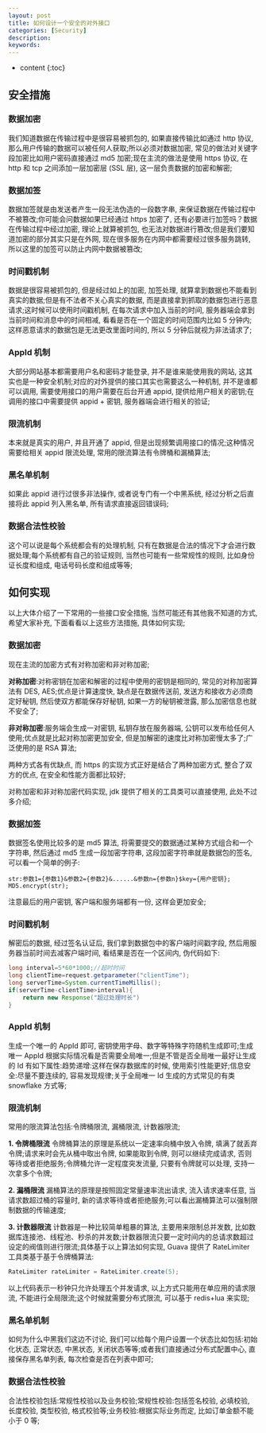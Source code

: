 ```yaml
---
layout: post
title: 如何设计一个安全的对外接口
categories: [Security]
description: 
keywords: 
---
```


* content
{:toc}


## 安全措施

### 数据加密

我们知道数据在传输过程中是很容易被抓包的, 如果直接传输比如通过 http 协议, 那么用户传输的数据可以被任何人获取;所以必须对数据加密, 常见的做法对关键字段加密比如用户密码直接通过 md5 加密;现在主流的做法是使用 https 协议, 在 http 和 tcp 之间添加一层加密层 (SSL 层), 这一层负责数据的加密和解密;

### 数据加签

数据加签就是由发送者产生一段无法伪造的一段数字串, 来保证数据在传输过程中不被篡改;你可能会问数据如果已经通过 https 加密了, 还有必要进行加签吗？数据在传输过程中经过加密, 理论上就算被抓包, 也无法对数据进行篡改;但是我们要知道加密的部分其实只是在外网, 现在很多服务在内网中都需要经过很多服务跳转, 所以这里的加签可以防止内网中数据被篡改;

### 时间戳机制

数据是很容易被抓包的, 但是经过如上的加密, 加签处理, 就算拿到数据也不能看到真实的数据;但是有不法者不关心真实的数据, 而是直接拿到抓取的数据包进行恶意请求;这时候可以使用时间戳机制, 在每次请求中加入当前的时间, 服务器端会拿到当前时间和消息中的时间相减, 看看是否在一个固定的时间范围内比如 5 分钟内;这样恶意请求的数据包是无法更改里面时间的, 所以 5 分钟后就视为非法请求了;

### AppId 机制

大部分网站基本都需要用户名和密码才能登录, 并不是谁来能使用我的网站, 这其实也是一种安全机制;对应的对外提供的接口其实也需要这么一种机制, 并不是谁都可以调用, 需要使用接口的用户需要在后台开通 appid, 提供给用户相关的密钥;在调用的接口中需要提供 appid + 密钥, 服务器端会进行相关的验证;

### 限流机制

本来就是真实的用户, 并且开通了 appid, 但是出现频繁调用接口的情况;这种情况需要给相关 appid 限流处理, 常用的限流算法有令牌桶和漏桶算法;

### 黑名单机制

如果此 appid 进行过很多非法操作, 或者说专门有一个中黑系统, 经过分析之后直接将此 appid 列入黑名单, 所有请求直接返回错误码;

### 数据合法性校验

这个可以说是每个系统都会有的处理机制, 只有在数据是合法的情况下才会进行数据处理;每个系统都有自己的验证规则, 当然也可能有一些常规性的规则, 比如身份证长度和组成, 电话号码长度和组成等等;



## 如何实现

以上大体介绍了一下常用的一些接口安全措施, 当然可能还有其他我不知道的方式, 希望大家补充, 下面看看以上这些方法措施, 具体如何实现;

### 数据加密

现在主流的加密方式有对称加密和非对称加密;

**对称加密**:对称密钥在加密和解密的过程中使用的密钥是相同的, 常见的对称加密算法有 DES, AES;优点是计算速度快, 缺点是在数据传送前, 发送方和接收方必须商定好秘钥, 然后使双方都能保存好秘钥, 如果一方的秘钥被泄露, 那么加密信息也就不安全了;

**非对称加密**:服务端会生成一对密钥, 私钥存放在服务器端, 公钥可以发布给任何人使用;优点就是比起对称加密更加安全, 但是加解密的速度比对称加密慢太多了;广泛使用的是 RSA 算法;

两种方式各有优缺点, 而 https 的实现方式正好是结合了两种加密方式, 整合了双方的优点, 在安全和性能方面都比较好;

对称加密和非对称加密代码实现, jdk 提供了相关的工具类可以直接使用, 此处不过多介绍;

### 数据加签

数据签名使用比较多的是 md5 算法, 将需要提交的数据通过某种方式组合和一个字符串, 然后通过 md5 生成一段加密字符串, 这段加密字符串就是数据包的签名, 可以看一个简单的例子:

```
str:参数1={参数1}&参数2={参数2}&......&参数n={参数n}$key={用户密钥}; MD5.encrypt(str);
```

注意最后的用户密钥, 客户端和服务端都有一份, 这样会更加安全;

### 时间戳机制

解密后的数据, 经过签名认证后, 我们拿到数据包中的客户端时间戳字段, 然后用服务器当前时间去减客户端时间, 看结果是否在一个区间内, 伪代码如下:

```java
long interval=5*60*1000;//超时时间
long clientTime=request.getparameter("clientTime");
long serverTime=System.currentTimeMillis();
if(serverTime-clientTime>interval){
    return new Response("超过处理时长")
}
```

### AppId 机制

生成一个唯一的 AppId 即可, 密钥使用字母、数字等特殊字符随机生成即可;生成唯一 AppId 根据实际情况看是否需要全局唯一;但是不管是否全局唯一最好让生成的 Id 有如下属性:趋势递增:这样在保存数据库的时候, 使用索引性能更好;信息安全:尽量不要连续的, 容易发现规律;关于全局唯一 Id 生成的方式常见的有类 snowflake 方式等;

### 限流机制

常用的限流算法包括:令牌桶限流,  漏桶限流,  计数器限流;

**1. 令牌桶限流** 令牌桶算法的原理是系统以一定速率向桶中放入令牌, 填满了就丢弃令牌;请求来时会先从桶中取出令牌, 如果能取到令牌, 则可以继续完成请求, 否则等待或者拒绝服务;令牌桶允许一定程度突发流量, 只要有令牌就可以处理, 支持一次拿多个令牌;

**2. 漏桶限流** 漏桶算法的原理是按照固定常量速率流出请求, 流入请求速率任意, 当请求数超过桶的容量时, 新的请求等待或者拒绝服务;可以看出漏桶算法可以强制限制数据的传输速度;

**3. 计数器限流** 计数器是一种比较简单粗暴的算法, 主要用来限制总并发数, 比如数据库连接池、线程池、秒杀的并发数;计数器限流只要一定时间内的总请求数超过设定的阀值则进行限流;具体基于以上算法如何实现, Guava 提供了 RateLimiter 工具类基于基于令牌桶算法:

```java
RateLimiter rateLimiter = RateLimiter.create(5);
```

以上代码表示一秒钟只允许处理五个并发请求, 以上方式只能用在单应用的请求限流, 不能进行全局限流;这个时候就需要分布式限流, 可以基于 redis+lua 来实现;

### 黑名单机制

如何为什么中黑我们这边不讨论, 我们可以给每个用户设置一个状态比如包括:初始化状态, 正常状态, 中黑状态, 关闭状态等等;或者我们直接通过分布式配置中心, 直接保存黑名单列表, 每次检查是否在列表中即可;

### 数据合法性校验

合法性校验包括:常规性校验以及业务校验;常规性校验:包括签名校验, 必填校验, 长度校验, 类型校验, 格式校验等;业务校验:根据实际业务而定, 比如订单金额不能小于 0 等;
